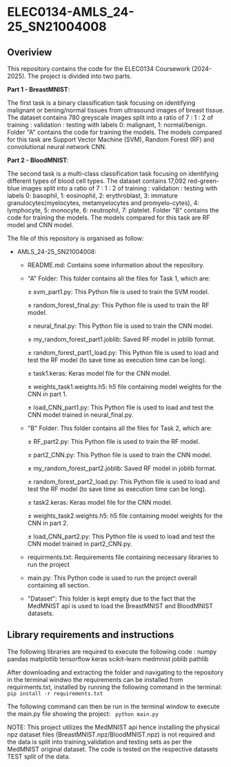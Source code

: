 # ELEC0134-AMLS_24-25_SN21004008
## Overiview
This repository contains the code for the ELEC0134 Coursework (2024-2025). The project is divided into two parts.

**Part 1 - BreastMNIST**:

The first task is a binary classification task focusing on identifying malignant or bening/normal tissues from ultrasound images of breast tissue. The dataset contains 780 greyscale images split into a ratio of 7 : 1 : 2 of training : validation : testing with labels 0: malignant, 1: normal/benign. Folder "A" contains the code for training the models. The models compared for this task are Support Vector Machine (SVM), Random Forest (RF) and convolutional neural network CNN. 

**Part 2 - BloodMNIST**:

The second task is a multi-class classification task focusing on identifying different types of blood cell types. The dataset contains 17,092 red-green-blue images split into a ratio of 7 : 1 : 2 of training : validation : testing with labels 0: basophil, 1: eosinophil, 2: erythroblast, 3: immature granulocytes(myelocytes, metamyelocytes and promyelo-cytes), 4: lymphocyte, 5: monocyte, 6: neutrophil, 7: platelet. Folder "B" contains the code for training the models. The models compared for this task are RF model and CNN model. 

The file of this repository is organised as follow:

- AMLS_24-25_SN21004008:

  - README.md: Contains some information about the repository.

  - "A" Folder: This folder contains all the files for Task 1, which are:
    
    ± svm_part1.py: This Python file is used to train the SVM model.
    
    ± random_forest_final.py: This Python file is used to train the RF model.
    
    ± neural_final.py: This Python file is used to train the CNN model.
    
    ± my_random_forest_part1.joblib: Saved RF model in joblib format.
    
    ± random_forest_part1_load.py: This Python file is used to load and test the RF model (to save time as execution time can be long).
    
    ± task1.keras: Keras model file for the CNN model.
    
    ± weights_task1.weights.h5: h5 file containing model weights for the CNN in part 1.
    
    ± load_CNN_part1.py: This Python file is used to load and test the CNN model trained in neural_final.py.

  - "B" Folder: This folder contains all the files for Task 2, which are:
    
     ± RF_part2.py: This Python file is used to train the RF model.

     ±  part2_CNN.py: This Python file is used to train the CNN model.

    ±  my_random_forest_part2.joblib: Saved RF model in joblib format.

    ± random_forest_part2_load.py: This Python file is used to load and test the RF model (to save time as execution time can be long).

    ± task2.keras: Keras model file for the CNN model.
    
    ± weights_task2.weights.h5: h5 file containing model weights for the CNN in part 2.

    ± load_CNN_part2.py: This Python file is used to load and test the CNN model trained in part2_CNN.py.

  - requirments.txt: Requirements file containing necessary libraries to run the project
     
  - main.py: This Python code is used to run the project overall containing all section.
  
   - "Dataset": This folder is kept empty due to the fact that the MedMNIST api is used to load the BreastMNIST and BloodMNIST datasets.

## Library requirements and instructions 

The following libraries are required to execute the following code :
numpy
pandas
matplotlib
tensorflow
keras
scikit-learn
medmnist
joblib
pathlib

After downloading and extracting the folder and navigating to the repository in the terminal windwo the requirements can be installed from requirments.txt, installed by running the following command in the terminal:  ``` pip install -r requirements.txt```

The following command can then be run in the terminal window to execute the main.py file showing the project: ``` python main.py```

NOTE: This project utilizes the MedMNIST api hence installing the physical npz dataset files (BreastMNIST.npz/BloodMNIST.npz) is not required and the data is split into training,validation and testing sets as per the MedMNIST original dataset. The code is tested on the respective datasets TEST split of the data.

    
  
 
